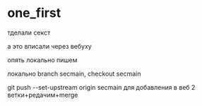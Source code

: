 ﻿# one_first
тделали секст

а это вписали через вебуху

опять локально пишем

локально branch secmain, checkout secmain

git push --set-upstream origin secmain для добавления в веб 2 ветки+редачим+merge